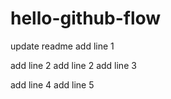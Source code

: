 # hello-github-flow

update readme
add line 1

add line 2
add line 2
add line 3

add line 4
add line 5